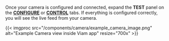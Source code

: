 Once your camera is configured and connected, expand the **TEST** panel on the [**CONFIGURE**](/configure/) or [**CONTROL**](/fleet/control/) tabs.
If everything is configured correctly, you will see the live feed from your camera.

{{< imgproc src="/components/camera/example_camera_image.png" alt="Example Camera view inside Viam app" resize="700x" >}}
